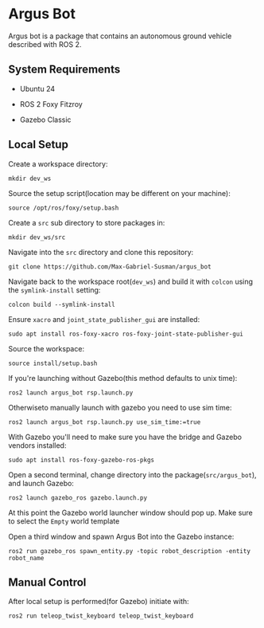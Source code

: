 # Argus Bot

Argus bot is a package that contains an autonomous ground vehicle described with ROS 2. 

## System Requirements

* Ubuntu 24

* ROS 2 Foxy Fitzroy

* Gazebo Classic

## Local Setup

Create a workspace directory: 
```
mkdir dev_ws
```

Source the setup script(location may be different on your machine):
```
source /opt/ros/foxy/setup.bash
```

Create a `src` sub directory to store packages in: 
```
mkdir dev_ws/src
```

Navigate into the `src` directory and clone this repository: 
```
git clone https://github.com/Max-Gabriel-Susman/argus_bot
```

Navigate back to the workspace root(`dev_ws`) and build it with `colcon` using the `symlink-install` setting: 
```
colcon build --symlink-install
```

Ensure `xacro` and `joint_state_publisher_gui` are installed:
```
sudo apt install ros-foxy-xacro ros-foxy-joint-state-publisher-gui
```

Source the workspace: 
```
source install/setup.bash
```

If you're launching without Gazebo(this method defaults to unix time): 
```
ros2 launch argus_bot rsp.launch.py
```

Otherwiseto manually launch with gazebo you need to use sim time:
```
ros2 launch argus_bot rsp.launch.py use_sim_time:=true
```

With Gazebo you'll need to make sure you have the bridge and Gazebo vendors installed: 
```
sudo apt install ros-foxy-gazebo-ros-pkgs
```

Open a second terminal, change directory into the package(`src/argus_bot`), and launch Gazebo: 
```
ros2 launch gazebo_ros gazebo.launch.py
``` 

At this point the Gazebo world launcher window should pop up. Make sure to select the `Empty` world template

Open a third window and spawn Argus Bot into the Gazebo instance: 
```
ros2 run gazebo_ros spawn_entity.py -topic robot_description -entity robot_name
```

## Manual Control

After local setup is performed(for Gazebo) initiate with: 
```
ros2 run teleop_twist_keyboard teleop_twist_keyboard
```